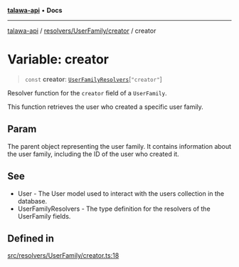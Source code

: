 [**talawa-api**](../../../../README.md) • **Docs**

***

[talawa-api](../../../../modules.md) / [resolvers/UserFamily/creator](../README.md) / creator

# Variable: creator

> `const` **creator**: [`UserFamilyResolvers`](../../../../types/generatedGraphQLTypes/type-aliases/UserFamilyResolvers.md)\[`"creator"`\]

Resolver function for the `creator` field of a `UserFamily`.

This function retrieves the user who created a specific user family.

## Param

The parent object representing the user family. It contains information about the user family, including the ID of the user who created it.

## See

 - User - The User model used to interact with the users collection in the database.
 - UserFamilyResolvers - The type definition for the resolvers of the UserFamily fields.

## Defined in

[src/resolvers/UserFamily/creator.ts:18](https://github.com/PalisadoesFoundation/talawa-api/blob/fe65d855b3d1e3e4af621340e7e8bfa0325634c1/src/resolvers/UserFamily/creator.ts#L18)

